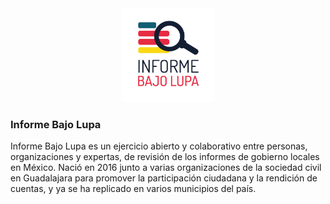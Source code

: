 <div style="text-align:center"><img width="150" src="img/logo.png" /></div>

### Informe Bajo Lupa 
Informe Bajo Lupa es un ejercicio abierto y colaborativo entre personas, organizaciones y expertas, de revisión de los informes de gobierno locales en México. Nació en 2016 junto a varias organizaciones de la sociedad civil en Guadalajara para promover la participación ciudadana y la rendición de cuentas, y ya se ha replicado en varios municipios del país. 
